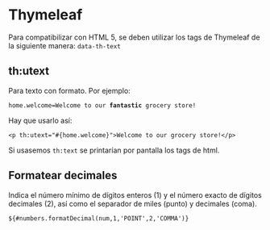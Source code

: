 Thymeleaf
=========

Para compatibilizar con HTML 5, se deben utilizar los tags de Thymeleaf de la siguiente manera: <code>data-th-text</code>

th:utext
--------
Para texto con formato. Por ejemplo:
<pre><code>home.welcome=Welcome to our <b>fantastic</b> grocery store!</code></pre>
Hay que usarlo así:
<pre><code>&lt;p th:utext="#{home.welcome}">Welcome to our grocery store!&lt;/p></code></pre>
Si usasemos <code>th:text</code> se printarían por pantalla los tags de html.

Formatear decimales
-------------------
Indica el número mínimo de dígitos enteros (1) y el número exacto de dígitos decimales (2), así como el separador de miles (punto) y decimales (coma).
<pre><code>${#numbers.formatDecimal(num,1,'POINT',2,'COMMA')}</code></pre>

